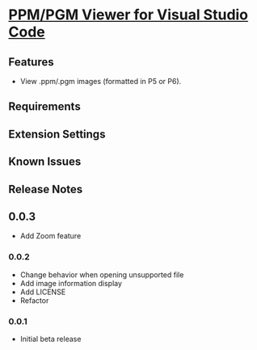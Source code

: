 # [PPM/PGM Viewer for Visual Studio Code](https://marketplace.visualstudio.com/items?itemName=ngtystr.ppm-pgm-viewer-for-vscode)

## Features

- View .ppm/.pgm images (formatted in P5 or P6).

## Requirements

## Extension Settings

## Known Issues

## Release Notes

## 0.0.3

- Add Zoom feature

### 0.0.2

- Change behavior when opening unsupported file
- Add image information display
- Add LICENSE
- Refactor

### 0.0.1

- Initial beta release
